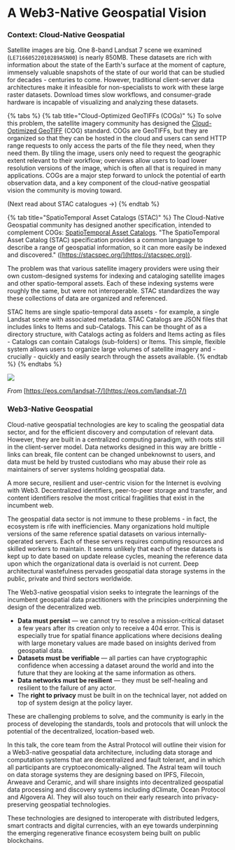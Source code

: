 # A Web3-Native Geospatial Vision

### Context: Cloud-Native Geospatial

Satellite images are big. One 8-band Landsat 7 scene we examined (`LE71660522010289ASN00`) is nearly 850MB. These datasets are rich with information about the state of the Earth's surface at the moment of capture, immensely valuable snapshots of the state of our world that can be studied for decades - centuries to come. However, traditional client-server data architectures make it infeasible for non-specialists to work with these large raster datasets. Download times slow workflows, and consumer-grade hardware is incapable of visualizing and analyzing these datasets.

{% tabs %}
{% tab title="Cloud-Optimized GeoTIFFs (COGs)" %}
To solve this problem, the satellite imagery community has designed the [Cloud-Optimized GeoTIFF](https://www.cogeo.org) (COG) standard. COGs are GeoTIFFs, but they are organized so that they can be hosted in the cloud and users can send HTTP range requests to only access the parts of the file they need, when they need them. By tiling the image, users only need to request the geographic extent relevant to their workflow; overviews allow users to load lower resolution versions of the image, which is often all that is required in many applications. COGs are a major step forward to unlock the potential of earth observation data, and a key component of the cloud-native geospatial vision the community is moving toward.&#x20;

(Next read about STAC catalogues ->)
{% endtab %}

{% tab title="SpatioTemporal Asset Catalogs (STAC)" %}
The Cloud-Native Geospatial community has designed another specification, intended to complement COGs: [SpatioTemporal Asset Catalogs](https://stacspec.org). "The SpatioTemporal Asset Catalog (STAC) specification provides a common language to describe a range of geospatial information, so it can more easily be indexed and discovered." ([https://stacspec.org/](https://stacspec.org)).

The problem was that various satellite imagery providers were using their own custom-designed systems for indexing and cataloging satellite images and other spatio-temporal assets. Each of these indexing systems were roughly the same, but were not interoperable. STAC standardizes the way these collections of data are organized and referenced.

STAC Items are single spatio-temporal data assets - for example, a single Landsat scene with associated metadata. STAC Catalogs are JSON files that includes links to Items and sub-Catalogs. This can be thought of as a directory structure, with Catalogs acting as folders and Items acting as files - Catalogs can contain Catalogs (sub-folders) or Items. This simple, flexible system allows users to organize large volumes of satellite imagery and - crucially - quickly and easily search through the assets available.
{% endtab %}
{% endtabs %}

![](https://static.eos.com/wp-content/uploads/2020/09/landsat\_7\_sample\_img\_01.jpg)

_From_ [https://eos.com/landsat-7/](https://eos.com/landsat-7/)

### Web3-Native Geospatial

Cloud-native geospatial technologies are key to scaling the geospatial data sector, and for the efficient discovery and computation of relevant data. However, they are built in a centralized computing paradigm, with roots still in the client-server model. Data networks designed in this way are brittle - links can break, file content can be changed unbeknownst to users, and data must be held by trusted custodians who may abuse their role as maintainers of server systems holding geospatial data.

A more secure, resilient and user-centric vision for the Internet is evolving with Web3. Decentralized identifiers, peer-to-peer storage and transfer, and content identifiers resolve the most critical fragilities that exist in the incumbent web.

The geospatial data sector is not immune to these problems - in fact, the ecosystem is rife with inefficiencies. Many organizations hold multiple versions of the same reference spatial datasets on various internally-operated servers. Each of these servers requires computing resources and skilled workers to maintain. It seems unlikely that each of these datasets is kept up to date based on update release cycles, meaning the reference data upon which the organizational data is overlaid is not current. Deep architectural wastefulness pervades geospatial data storage systems in the public, private and third sectors worldwide.

The Web3-native geospatial vision seeks to integrate the learnings of the incumbent geospatial data practitioners with the principles underpinning the design of the decentralized web.

* **Data must persist** — we cannot try to resolve a mission-critical dataset a few years after its creation only to receive a 404 error. This is especially true for spatial finance applications where decisions dealing with large monetary values are made based on insights derived from geospatial data.
* **Datasets must be verifiable** — all parties can have cryptographic confidence when accessing a dataset around the world and into the future that they are looking at the same information as others.
* **Data networks must be resilient** — they must be self-healing and resilient to the failure of any actor.
* The **right to privacy** must be built in on the technical layer, not added on top of system design at the policy layer.

These are challenging problems to solve, and the community is early in the process of developing the standards, tools and protocols that will unlock the potential of the decentralized, location-based web.

In this talk, the core team from the Astral Protocol will outline their vision for a Web3-native geospatial data architecture, including data storage and computation systems that are decentralized and fault tolerant, and in which all participants are cryptoeconomically-aligned. The Astral team will touch on data storage systems they are designing based on IPFS, Filecoin, Arweave and Ceramic, and will share insights into decentralized geospatial data processing and discovery systems including dClimate, Ocean Protocol and Algovera AI. They will also touch on their early research into privacy-preserving geospatial technologies.

These technologies are designed to interoperate with distributed ledgers, smart contracts and digital currencies, with an eye towards underpinning the emerging regenerative finance ecosystem being built on public blockchains.



####
